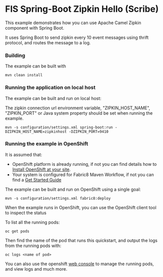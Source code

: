 # FIS Spring-Boot Zipkin Hello (Scribe)

This example demonstrates how you can use Apache Camel Zipkin component with Spring Boot.

It uses Spring Boot to send zipkin every 10 event messages using thrift protocol, and routes the message to a log.

### Building

The example can be built with

    mvn clean install

### Running the application on local host


The example can be built and run on local host:

The zipkin connection url environment variable, "ZIPKIN_HOST_NAME", "ZIPKIN_PORT" or Java system property should be set when running the example.

    mvn -s configuration/settings.xml spring-boot:run -DZIPKIN_HOST_NAME=zipkinhost -DZIPKIN_PORT=9410


### Running the example in OpenShift

It is assumed that:
- OpenShift platform is already running, if not you can find details how to [Install OpenShift at your site](https://docs.openshift.com/container-platform/3.3/install_config/index.html).
- Your system is configured for Fabric8 Maven Workflow, if not you can find a [Get Started Guide](https://access.redhat.com/documentation/en/red-hat-jboss-middleware-for-openshift/3/single/red-hat-jboss-fuse-integration-services-20-for-openshift/)

The example can be built and run on OpenShift using a single goal:

    mvn -s configuration/settings.xml fabric8:deploy

When the example runs in OpenShift, you can use the OpenShift client tool to inspect the status

To list all the running pods:

    oc get pods

Then find the name of the pod that runs this quickstart, and output the logs from the running pods with:

    oc logs <name of pod>

You can also use the openshift [web console](https://docs.openshift.com/container-platform/3.3/getting_started/developers_console.html#developers-console-video) to manage the
running pods, and view logs and much more.

